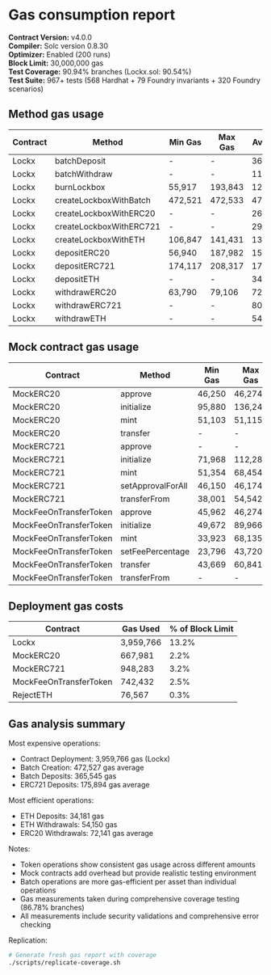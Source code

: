 # Gas consumption report

**Contract Version:** v4.0.0  
**Compiler:** Solc version 0.8.30  
**Optimizer:** Enabled (200 runs)  
**Block Limit:** 30,000,000 gas  
**Test Coverage:** 90.94% branches (Lockx.sol: 90.54%)  
**Test Suite:** 967+ tests (568 Hardhat + 79 Foundry invariants + 320 Foundry scenarios)  

## Method gas usage

| Contract | Method | Min Gas | Max Gas | Avg Gas | # Calls |
|----------|--------|---------|---------|---------|---------|
| Lockx | batchDeposit | - | - | 365,545 | 1 |
| Lockx | batchWithdraw | - | - | 111,110 | 1 |
| Lockx | burnLockbox | 55,917 | 193,843 | 124,880 | 2 |
| Lockx | createLockboxWithBatch | 472,521 | 472,533 | 472,527 | 12 |
| Lockx | createLockboxWithERC20 | - | - | 268,435 | 2 |
| Lockx | createLockboxWithERC721 | - | - | 298,293 | 1 |
| Lockx | createLockboxWithETH | 106,847 | 141,431 | 139,638 | 24 |
| Lockx | depositERC20 | 56,940 | 187,982 | 155,726 | 35 |
| Lockx | depositERC721 | 174,117 | 208,317 | 175,894 | 77 |
| Lockx | depositETH | - | - | 34,181 | 1 |
| Lockx | withdrawERC20 | 63,790 | 79,106 | 72,141 | 6 |
| Lockx | withdrawERC721 | - | - | 80,837 | 1 |
| Lockx | withdrawETH | - | - | 54,150 | 2 |

## Mock contract gas usage

| Contract | Method | Min Gas | Max Gas | Avg Gas | # Calls |
|----------|--------|---------|---------|---------|---------|
| MockERC20 | approve | 46,250 | 46,274 | 46,273 | 85 |
| MockERC20 | initialize | 95,880 | 136,246 | 135,661 | 76 |
| MockERC20 | mint | 51,103 | 51,115 | 51,109 | 88 |
| MockERC20 | transfer | - | - | 51,297 | 2 |
| MockERC721 | approve | - | - | 48,332 | 1 |
| MockERC721 | initialize | 71,968 | 112,284 | 111,438 | 49 |
| MockERC721 | mint | 51,354 | 68,454 | 51,552 | 4,308 |
| MockERC721 | setApprovalForAll | 46,150 | 46,174 | 46,172 | 44 |
| MockERC721 | transferFrom | 38,001 | 54,542 | 46,696 | 4 |
| MockFeeOnTransferToken | approve | 45,962 | 46,274 | 46,262 | 30 |
| MockFeeOnTransferToken | initialize | 49,672 | 89,966 | 88,877 | 37 |
| MockFeeOnTransferToken | mint | 33,923 | 68,135 | 67,154 | 35 |
| MockFeeOnTransferToken | setFeePercentage | 23,796 | 43,720 | 33,749 | 18 |
| MockFeeOnTransferToken | transfer | 43,669 | 60,841 | 56,252 | 9 |
| MockFeeOnTransferToken | transferFrom | - | - | 66,565 | 1 |

## Deployment gas costs

| Contract | Gas Used | % of Block Limit |
|----------|----------|------------------|
| Lockx | 3,959,766 | 13.2% |
| MockERC20 | 667,981 | 2.2% |
| MockERC721 | 948,283 | 3.2% |
| MockFeeOnTransferToken | 742,432 | 2.5% |
| RejectETH | 76,567 | 0.3% |

## Gas analysis summary

Most expensive operations:
- Contract Deployment: 3,959,766 gas (Lockx)
- Batch Creation: 472,527 gas average
- Batch Deposits: 365,545 gas
- ERC721 Deposits: 175,894 gas average

Most efficient operations:
- ETH Deposits: 34,181 gas
- ETH Withdrawals: 54,150 gas
- ERC20 Withdrawals: 72,141 gas average

Notes:
- Token operations show consistent gas usage across different amounts
- Mock contracts add overhead but provide realistic testing environment
- Batch operations are more gas-efficient per asset than individual operations
- Gas measurements taken during comprehensive coverage testing (86.78% branches)
- All measurements include security validations and comprehensive error checking

Replication:
```bash
# Generate fresh gas report with coverage
./scripts/replicate-coverage.sh
```